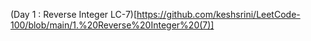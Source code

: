 (Day 1 : Reverse Integer LC-7)[https://github.com/keshsrini/LeetCode-100/blob/main/1.%20Reverse%20Integer%20(7)]
